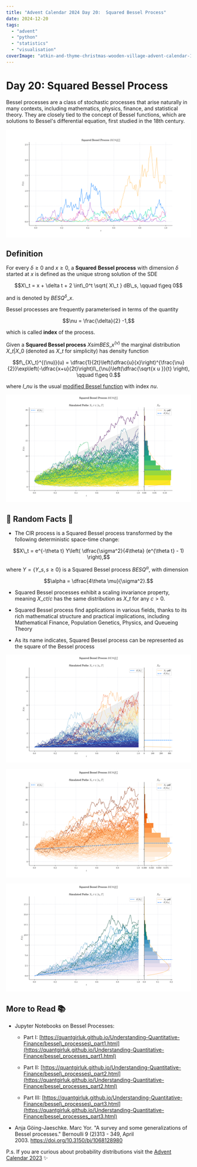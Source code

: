 ```yaml
---
title: "Advent Calendar 2024 Day 20:  Squared Bessel Process"
date: 2024-12-20
tags: 
  - "advent"
  - "python"
  - "statistics"
  - "visualisation"
coverImage: "atkin-and-thyme-christmas-wooden-village-advent-calendar-1024023_1-edited.jpg"
---
```


# Day 20: Squared Bessel Process

Bessel processes are a class of stochastic processes that arise naturally in many contexts, including mathematics, physics, finance, and statistical theory. They are closely tied to the concept of Bessel functions, which are solutions to Bessel's differential equation, first studied in the 18th century.

![](images/besq01.png)

## Definition

For every $\delta\geq 0$ and $x\geq 0$, a **Squared** **Bessel process** with dimension $\delta$ started at $x$ is defined as the unique strong solution of the SDE

$$X\_t = x + \delta t + 2 \int\_0^t \sqrt{ X\_t } dB\_s, \qquad t\geq 0$$

and is denoted by $BESQ^{\delta}\_{x}$.

Bessel processes are frequently parameterised in terms of the quantity

$$\nu = \frac{\delta}{2} -1,$$

which is called **index** of the process.

Given a **Squared Bessel process** $X sim BES\_x^{(\nu)}$ the marginal distribution $X\_t|X\_0$ (denoted as $X\_t$ for simplicity) has density function

$$f\_{X\_t}^{(\nu)}(u) = \dfrac{1}{2t}\left(\dfrac{u}{x}\right)^{\frac{\nu}{2}}\exp\left(-\dfrac{x+u}{2t}\right)I\_{\nu}\left(\dfrac{\sqrt{x u }}{t} \right), \qquad t\geq 0.$$

where $I\_{nu}$ is the usual [modified Bessel function](https://en.wikipedia.org/wiki/Bessel_function#Modified_Bessel_functions) with index $nu$.

![](images/bes106.png)

## 🔔 Random Facts 🔔

- The CIR process is a Squared Bessel process transformed by the following deterministic space-time change:

$$X\_t = e^{-\theta t} Y\left( \dfrac{\sigma^2}{4\theta} (e^{\theta t} - 1) \right),$$

where $Y =\{Y\_s, s\geq 0\}$ is a Squared Bessel process $BESQ^{\alpha}$, with dimension

$$\alpha = \dfrac{4\theta \mu}{\sigma^2}.$$

- Squared Bessel processes exhibit a scaling invariance property, meaning $X\_{ct}/c$ has the same distribution as​ $X\_t$ for any $c>0$.

- Squared Bessel process find applications in various fields, thanks to its rich mathematical structure and practical implications, including Mathematical Finance, Population Genetics, Physics, and Queueing Theory

- As its name indicates, Squared Bessel process can be represented as the square of the Bessel process

![](images/besq00.png)

![](images/besq03.png)

![](images/besq02.png)

## More to Read 📚

- Jupyter Notebooks on Bessel Processes:
    - Part I: [https://quantgirluk.github.io/Understanding-Quantitative-Finance/bessel\_processes\_part1.html](https://quantgirluk.github.io/Understanding-Quantitative-Finance/bessel_processes_part1.html)
    
    - Part II: [https://quantgirluk.github.io/Understanding-Quantitative-Finance/bessel\_processes\_part2.html](https://quantgirluk.github.io/Understanding-Quantitative-Finance/bessel_processes_part2.html)
    
    - Part III: [https://quantgirluk.github.io/Understanding-Quantitative-Finance/bessel\_processes\_part3.html](https://quantgirluk.github.io/Understanding-Quantitative-Finance/bessel_processes_part3.html)

- Anja Göing-Jaeschke. Marc Yor. "A survey and some generalizations of Bessel processes." Bernoulli 9 (2)313 - 349, April 2003. https://doi.org/10.3150/bj/1068128980

P.s. If you are curious about probability distributions visit the [Advent Calendar 2023](https://quantgirl.blog/advent-calendar-2023/) ✨
